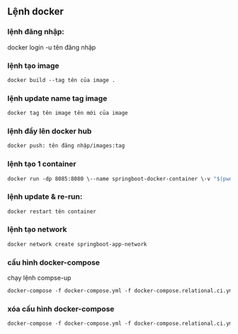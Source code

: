 ## Lệnh docker


### lệnh đăng nhập:
docker login -u tên đăng nhập


### lệnh tạo image
``` dockerfile
docker build --tag tên của image .
```
### lệnh update name tag image
``` dockerfile
docker tag tên image tên mới của image
```

### lệnh đẩy lên docker hub
``` dockerfile
docker push: tên đăng nhập/images:tag
```

### lệnh tạo 1 container
``` dockerfile
docker run -dp 8085:8080 \--name springboot-docker-container \-v "$(pwd):/app" \diemphuoc2626/springboot-docker:1.0
```

### lệnh update & re-run:
``` dockerfile
docker restart tên container
```

### lệnh tạo network
``` dockerfile
docker network create springboot-app-network
```

### cấu hình docker-compose
chạy lệnh compse-up
```dockerfile
docker-compose -f docker-compose.yml -f docker-compose.relational.ci.yml up -d
```

### xóa cấu hình docker-compose
```dockerfile
docker-compose -f docker-compose.yml -f docker-compose.relational.ci.yml down
```